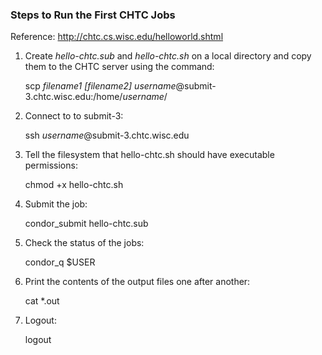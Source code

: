 ### Steps to Run the First CHTC Jobs

Reference: http://chtc.cs.wisc.edu/helloworld.shtml

1. Create *hello-chtc.sub* and *hello-chtc.sh* on a local directory and copy them to the CHTC server using the command: 

	scp *filename1* *[filename2]* *username*@submit-3.chtc.wisc.edu:/home/*username*/

2. Connect to to submit-3: 

	ssh *username*@submit-3.chtc.wisc.edu

3. Tell the filesystem that hello-chtc.sh should have executable permissions:

	chmod +x hello-chtc.sh

4. Submit the job:

	condor_submit hello-chtc.sub
	
5. Check the status of the jobs:

	condor_q $USER

6. Print the contents of the output files one after another:

	cat *.out

 
7. Logout:

	logout






